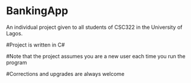 # BankingApp
An individual project given to all students of CSC322 in the University of Lagos. 

#Project is written in C#

#Note that the project assumes you are a new user each time you run the program

#Corrections and upgrades are always welcome
